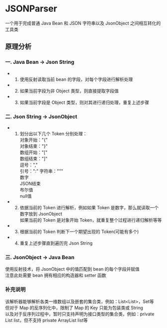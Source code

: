 # JSONParser
一个用于完成普通 Java Bean 和 JSON 字符串以及 JsonObject 之间相互转化的工具类  
  
      
## 原理分析
### 一. Java Bean -> Json String
* 1. 使用反射读取当前 bean 的字段，对每个字段进行解析处理
* 2. 如果当前字段为非 Object 类型，则直接提取字段值
* 3. 如果当前字段是 Object 类型，则对其进行递归处理，重复上述步骤  
### 二. Json String -> JsonObject  
* 1. 划分出以下几个 Token 分别处理：  
对象开始："{"  
对象结束："}"  
数组开始："["  
数组结束："]"  
逗号：","  
引号：":"
字符串："\""  
数字  
JSON结束  
布尔值  
null值  
* 2. 依据当前的 Token 进行解析，例如如果 Token 是数字，那么就读取一个数字放到 JsonObject  
如果当前的 Token 是对象开始 Token，就重复整个过程进行递归解析等等
* 3. 根据当前的 Token 判断下一个期望出现的 Token(可能有多个)
* 4. 重复上述步骤直到遍历完 Json String  
### 三. JsonObject -> Java Bean  
使用反射技术，将 JsonObject 中的值匹配到 bean 的每个字段并赋值  
注意此处需要 bean 拥有相应的构造器和 setter 函数
  
### 补充说明
该解析器能够解析各类一维数组以及嵌套的集合类，例如：List<List<Integer>>，Set<Pojo>等  
但对于 Map 的反序列化中，限制了 Map 的 Key 只能为包装类或 String  
以及对于反序列过程中，暂时只支持声明为接口类型的集合类，例如：private List<Integer> list，但不支持 private ArrayList<Integer> list等
